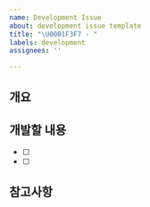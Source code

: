 ```yaml
---
name: Development Issue
about: development issue template
title: "\U0001F3F7 - "
labels: development
assignees: ''

---
```


## 개요

> <!-- 작업 목적 및 개요 작성 -->

## 개발할 내용

- [ ] <!-- 개발할 내용 작성 -->
- [ ] <!-- 개발할 내용 작성 -->

## 참고사항

<!-- 참고사항 작성 -->
